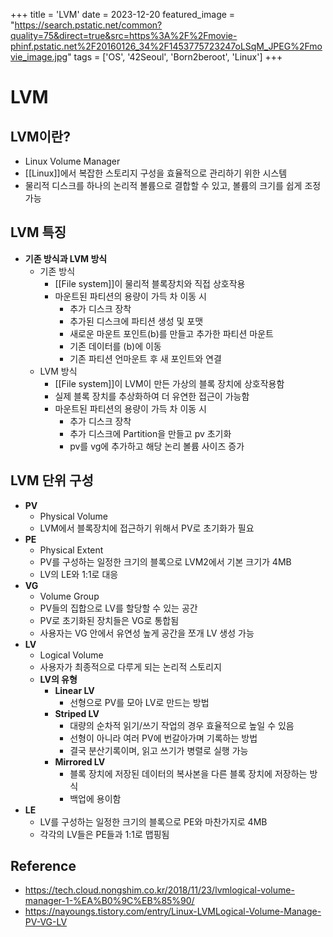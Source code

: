 +++
title = 'LVM'
date = 2023-12-20
featured_image = "https://search.pstatic.net/common?quality=75&direct=true&src=https%3A%2F%2Fmovie-phinf.pstatic.net%2F20160126_34%2F1453775723247oLSqM_JPEG%2Fmovie_image.jpg"
tags = ['OS', '42Seoul', 'Born2beroot', 'Linux']
+++

# LVM

## LVM이란?
- Linux Volume Manager
- [[Linux]]에서 복잡한 스토리지 구성을 효율적으로 관리하기 위한 시스템
- 물리적 디스크를 하나의 논리적 볼륨으로 결합할 수 있고, 볼륨의 크기를 쉽게 조정 가능

## LVM 특징
- **기존 방식과 LVM 방식**
	- 기존 방식
		- [[File system]]이 물리적 블록장치와 직접 상호작용
		- 마운트된 파티션의 용량이 가득 차 이동 시
			- 추가 디스크 장착
			- 추가된 디스크에 파티션 생성 및 포맷
			- 새로운 마운트 포인트(b)를 만들고 추가한 파티션 마운트
			- 기존 데이터를 (b)에 이동
			- 기존 파티션 언마운트 후 새 포인트와 연결
	- LVM 방식
		- [[File system]]이 LVM이 만든 가상의 블록 장치에 상호작용함
		- 실제 블록 장치를 추상화하여 더 유연한 접근이 가능함
		- 마운트된 파티션의 용량이 가득 차 이동 시
			- 추가 디스크 장착
			- 추가 디스크에 Partition을 만들고 pv 초기화
			- pv를 vg에 추가하고 해당 논리 볼륨 사이즈 증가

## LVM 단위 구성
- **PV**
	- Physical Volume
	- LVM에서 블록장치에 접근하기 위해서 PV로 초기화가 필요
- **PE**
	- Physical Extent
	- PV를 구성하는 일정한 크기의 블록으로 LVM2에서 기본 크기가 4MB
	- LV의 LE와 1:1로 대응
- **VG**
	- Volume Group
	- PV들의 집합으로 LV를 할당할 수 있는 공간
	- PV로 초기화된 장치들은 VG로 통합됨
	- 사용자는 VG 안에서 유연성 높게 공간을 쪼개 LV 생성 가능
- **LV**
	- Logical Volume
	- 사용자가 최종적으로 다루게 되는 논리적 스토리지
	- **LV의 유형**
		- **Linear LV**
			- 선형으로 PV를 모아 LV로 만드는 방법
		- **Striped LV**
			- 대량의 순차적 읽기/쓰기 작업의 경우 효율적으로 높일 수 있음
			- 선형이 아니라 여러 PV에 번갈아가며 기록하는 방법
			- 결국 분산기록이며, 읽고 쓰기가 병렬로 실행 가능
		- **Mirrored LV**
			- 블록 장치에 저장된 데이터의 복사본을 다른 블록 장치에 저장하는 방식
			- 백업에 용이함
- **LE**
	- LV를 구성하는 일정한 크기의 블록으로 PE와 마찬가지로 4MB
	- 각각의 LV들은 PE들과 1:1로 맵핑됨

## Reference
- https://tech.cloud.nongshim.co.kr/2018/11/23/lvmlogical-volume-manager-1-%EA%B0%9C%EB%85%90/
- https://nayoungs.tistory.com/entry/Linux-LVMLogical-Volume-Manage-PV-VG-LV

